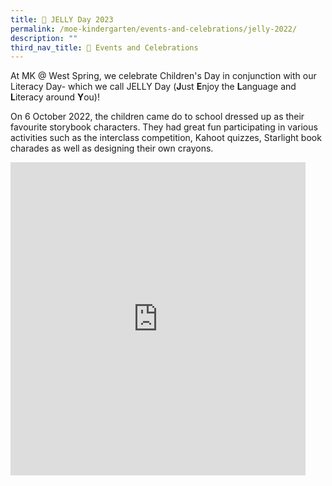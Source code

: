 ```yaml
---
title: 📖 JELLY Day 2023
permalink: /moe-kindergarten/events-and-celebrations/jelly-2022/
description: ""
third_nav_title: 🎉 Events and Celebrations
---
```

At MK @ West Spring, we celebrate Children's Day in conjunction with our Literacy Day- which we call JELLY Day (**J**ust **E**njoy the **L**anguage and **L**iteracy around **Y**ou)!

On 6 October 2022, the children came do to school dressed up as their favourite storybook characters. They had great fun participating in various activities such as the interclass competition, Kahoot quizzes, Starlight book charades as well as designing their own crayons.

<iframe allowfullscreen="true" height="501" width="472" frameborder="0" src="https://docs.google.com/presentation/d/e/2PACX-1vSbIprHCtNkQc9kIgPej1G1rEkd5zLJtWcIirQU9G2SI_wXoFhohJr2T949MFOsmpeetuchpnueV0cn/embed?start=true&amp;loop=true&amp;delayms=3000"></iframe>